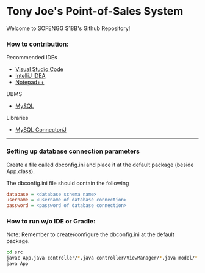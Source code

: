 # Tony Joe's Point-of-Sales System

Welcome to SOFENGG S18B's Github Repository!

### How to contribution:
Recommended IDEs
- [Visual Studio Code](https://code.visualstudio.com/) 
- [IntelliJ IDEA](https://www.jetbrains.com/idea/)
- [Notepad++](https://notepad-plus-plus.org/)

DBMS 
- [MySQL](https://www.mysql.com/)

Libraries
- [MySQL Connector/J](https://dev.mysql.com/downloads/connector/j/5.1.html)

<hr></hr>

### Setting up database connection parameters

Create a file called dbconfig.ini and place it at the default package (beside App.class).

The dbconfig.ini file should contain the following
```ini
database = <database schema name>
username = <username of database connection>
password = <password of database connection>
```

### How to run w/o IDE or Gradle:

Note: Remember to create/configure the dbconfig.ini at the default package.
```sh
cd src
javac App.java controller/*.java controller/ViewManager/*.java model/*.java model/Transaction/*.java receipt/*.java 
java App
```
